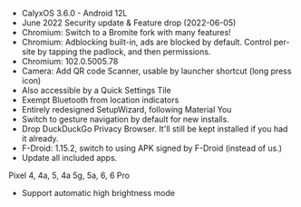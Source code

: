 * CalyxOS 3.6.0 - Android 12L
* June 2022 Security update & Feature drop (2022-06-05)
* Chromium: Switch to a Bromite fork with many features!
* Chromium: Adblocking built-in, ads are blocked by default. Control per-site by tapping the padlock, and then permissions.
* Chromium: 102.0.5005.78
* Camera: Add QR code Scanner, usable by launcher shortcut (long press icon)
* Also accessible by a Quick Settings Tile
* Exempt Bluetooth from location indicators
* Entirely redesigned SetupWizard, following Material You
* Switch to gesture navigation by default for new installs.
* Drop DuckDuckGo Privacy Browser. It'll still be kept installed if you had it already.
* F-Droid: 1.15.2, switch to using APK signed by F-Droid (instead of us.)
* Update all included apps.

Pixel 4, 4a, 5, 4a 5g, 5a, 6, 6 Pro
* Support automatic high brightness mode
